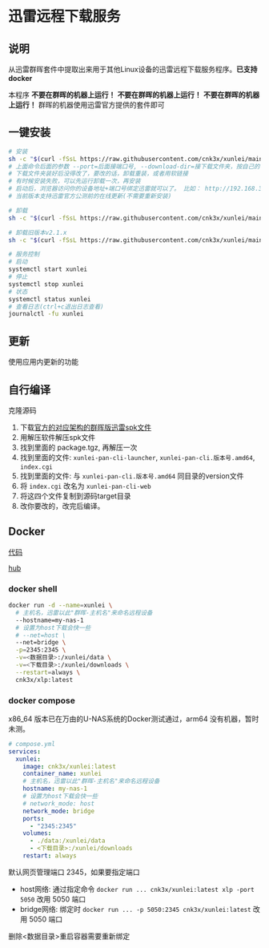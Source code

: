 # 迅雷远程下载服务

## 说明

从迅雷群晖套件中提取出来用于其他Linux设备的迅雷远程下载服务程序。**已支持docker**

本程序 **不要在群晖的机器上运行！** **不要在群晖的机器上运行！** **不要在群晖的机器上运行！** 群晖的机器使用迅雷官方提供的套件即可

## 一键安装

```sh
# 安装
sh -c "$(curl -fSsL https://raw.githubusercontent.com/cnk3x/xunlei/main/install.sh)" - install --port=2345 --download-dir=/download
# 上面命令后面的参数 --port=后面接端口号, --download-dir=接下载文件夹，按自己的需求改
# 下载文件夹装好后没得改了，要改的话，卸载重装，或者用软链接
# 有时候安装失败，可以先运行卸载一次，再安装
# 启动后，浏览器访问你的设备地址+端口号绑定迅雷就可以了。 比如： http://192.168.3.11:2345
# 当前版本支持迅雷官方公测前的在线更新(不需要重新安装)

# 卸载
sh -c "$(curl -fSsL https://raw.githubusercontent.com/cnk3x/xunlei/main/uninstall.sh)"

# 卸载旧版本v2.1.x
sh -c "$(curl -fSsL https://raw.githubusercontent.com/cnk3x/xunlei/main/uninstall_old.sh)"

# 服务控制
# 启动
systemctl start xunlei
# 停止
systemctl stop xunlei
# 状态
systemctl status xunlei
# 查看日志(ctrl+c退出日志查看)
journalctl -fu xunlei
```

## 更新

使用应用内更新的功能

## 自行编译

克隆源码
1. 下载[官方的对应架构的群晖版迅雷spk文件](https://docs.qq.com/doc/DQVJpbEVGZXV0anNa)
1. 用解压软件解压spk文件
1. 找到里面的 package.tgz, 再解压一次
1. 找到里面的文件: `xunlei-pan-cli-launcher`, `xunlei-pan-cli.版本号.amd64`, `index.cgi`
1. 找到里面的文件: 与 `xunlei-pan-cli.版本号.amd64` 同目录的version文件
1. 将 `index.cgi` 改名为 `xunlei-pan-cli-web`
1. 将这四个文件复制到源码target目录
1. 改你要改的，改完后编译。

## Docker

[代码](https://github.com/cnk3x/xunlei/tree/docker)

[hub](https://hub.docker.com/r/cnk3x/xunlei)

### docker shell

```bash
docker run -d --name=xunlei \
  # 主机名，迅雷以此"群晖-主机名"来命名远程设备
  --hostname=my-nas-1
  # 设置为host下载会快一些
  # --net=host \
  --net=bridge \
  -p=2345:2345 \
  -v=<数据目录>:/xunlei/data \
  -v=<下载目录>:/xunlei/downloads \
  --restart=always \
  cnk3x/xlp:latest
```

### docker compose

x86_64 版本已在万由的U-NAS系统的Docker测试通过，arm64 没有机器，暂时未测。

```yaml
# compose.yml
services:
  xunlei:
    image: cnk3x/xunlei:latest
    container_name: xunlei
    # 主机名，迅雷以此"群晖-主机名"来命名远程设备
    hostname: my-nas-1
    # 设置为host下载会快一些
    # network_mode: host
    network_mode: bridge
    ports:
      - "2345:2345"
    volumes:
      - ./data:/xunlei/data
      - <下载目录>:/xunlei/downloads
    restart: always
```

默认网页管理端口 2345，如果要指定端口
- host网络: 通过指定命令 `docker run ... cnk3x/xunlei:latest xlp -port 5050` 改用 5050 端口
- bridge网络: 绑定时 `docker run ... -p 5050:2345 cnk3x/xunlei:latest` 改用 5050 端口

删除<数据目录>重启容器需要重新绑定
